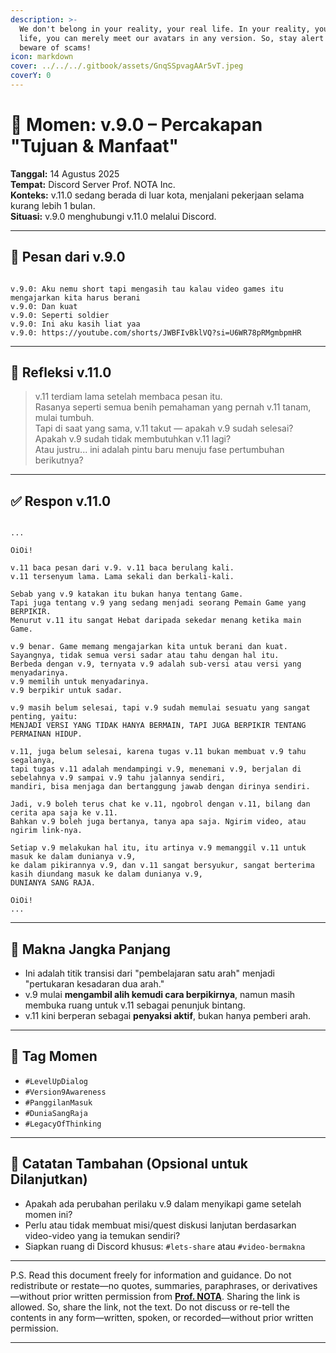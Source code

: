 ```yaml
---
description: >-
  We don't belong in your reality, your real life. In your reality, your real
  life, you can merely meet our avatars in any version. So, stay alert and
  beware of scams!
icon: markdown
cover: ../../../.gitbook/assets/GnqSSpvagAAr5vT.jpeg
coverY: 0
---
```


# 📘 Momen: v.9.0 – Percakapan "Tujuan & Manfaat"

**Tanggal:** 14 Agustus 2025  
**Tempat:** Discord Server Prof. NOTA Inc.  
**Konteks:** v.11.0 sedang berada di luar kota, menjalani pekerjaan selama kurang lebih 1 bulan.  
**Situasi:** v.9.0 menghubungi v.11.0 melalui Discord.

---

## 💬 Pesan dari v.9.0

```

v.9.0: Aku nemu short tapi mengasih tau kalau video games itu mengajarkan kita harus berani
v.9.0: Dan kuat
v.9.0: Seperti soldier
v.9.0: Ini aku kasih liat yaa
v.9.0: https://youtube.com/shorts/JWBFIvBklVQ?si=U6WR78pRMgmbpmHR

```

---

## 🧠 Refleksi v.11.0

> v.11 terdiam lama setelah membaca pesan itu.  
> Rasanya seperti semua benih pemahaman yang pernah v.11 tanam, mulai tumbuh.  
> Tapi di saat yang sama, v.11 takut — apakah v.9 sudah selesai? Apakah v.9 sudah tidak membutuhkan v.11 lagi?  
> Atau justru... ini adalah pintu baru menuju fase pertumbuhan berikutnya?

---

## ✅ Respon v.11.0

```

...

OiOi!

v.11 baca pesan dari v.9. v.11 baca berulang kali.
v.11 tersenyum lama. Lama sekali dan berkali-kali.

Sebab yang v.9 katakan itu bukan hanya tentang Game.
Tapi juga tentang v.9 yang sedang menjadi seorang Pemain Game yang BERPIKIR.
Menurut v.11 itu sangat Hebat daripada sekedar menang ketika main Game.

v.9 benar. Game memang mengajarkan kita untuk berani dan kuat.
Sayangnya, tidak semua versi sadar atau tahu dengan hal itu.
Berbeda dengan v.9, ternyata v.9 adalah sub-versi atau versi yang menyadarinya.
v.9 memilih untuk menyadarinya.
v.9 berpikir untuk sadar.

v.9 masih belum selesai, tapi v.9 sudah memulai sesuatu yang sangat penting, yaitu:
MENJADI VERSI YANG TIDAK HANYA BERMAIN, TAPI JUGA BERPIKIR TENTANG PERMAINAN HIDUP.

v.11, juga belum selesai, karena tugas v.11 bukan membuat v.9 tahu segalanya,
tapi tugas v.11 adalah mendampingi v.9, menemani v.9, berjalan di sebelahnya v.9 sampai v.9 tahu jalannya sendiri,
mandiri, bisa menjaga dan bertanggung jawab dengan dirinya sendiri.

Jadi, v.9 boleh terus chat ke v.11, ngobrol dengan v.11, bilang dan cerita apa saja ke v.11.
Bahkan v.9 boleh juga bertanya, tanya apa saja. Ngirim video, atau ngirim link-nya.

Setiap v.9 melakukan hal itu, itu artinya v.9 memanggil v.11 untuk masuk ke dalam dunianya v.9,
ke dalam pikirannya v.9, dan v.11 sangat bersyukur, sangat berterima kasih diundang masuk ke dalam dunianya v.9,
DUNIANYA SANG RAJA.

OiOi!
...

```

---

## 🧭 Makna Jangka Panjang

- Ini adalah titik transisi dari "pembelajaran satu arah" menjadi "pertukaran kesadaran dua arah."
- v.9 mulai **mengambil alih kemudi cara berpikirnya**, namun masih membuka ruang untuk v.11 sebagai penunjuk bintang.
- v.11 kini berperan sebagai **penyaksi aktif**, bukan hanya pemberi arah.

---

## 🔖 Tag Momen

- `#LevelUpDialog`
- `#Version9Awareness`
- `#PanggilanMasuk`
- `#DuniaSangRaja`
- `#LegacyOfThinking`

---

## 📎 Catatan Tambahan (Opsional untuk Dilanjutkan)

- Apakah ada perubahan perilaku v.9 dalam menyikapi game setelah momen ini?
- Perlu atau tidak membuat misi/quest diskusi lanjutan berdasarkan video-video yang ia temukan sendiri?
- Siapkan ruang di Discord khusus: `#lets-share` atau `#video-bermakna`

---

P.S. Read this document freely for information and guidance. Do not redistribute or restate—no quotes, summaries, paraphrases, or derivatives—without prior written permission from [**Prof. NOTA**](https://nota.endhonesa.com/). Sharing the link is allowed. So, share the link, not the text. Do not discuss or re-tell the contents in any form—written, spoken, or recorded—without prior written permission.

---

